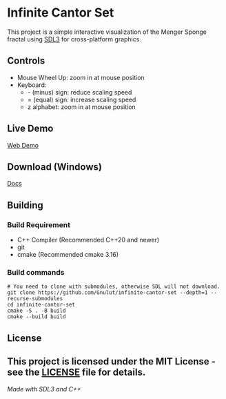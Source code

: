 # Infinite Cantor Set
This project is a simple interactive visualization of the Menger Sponge fractal using [SDL3](https://github.com/libsdl-org/SDL) for cross-platform graphics.

## Controls

- Mouse Wheel Up: zoom in at mouse position
- Keyboard:
    - \- (minus) sign: reduce scaling speed
    - = (equal) sign: increase scaling speed
    - z alphabet: zoom in at mouse position

## Live Demo

[Web Demo](https://gnulut.github.io/infinite-cantor-set/)

## Download (Windows)

[Docs](docs)

## Building
### Build Requirement
- C++ Compiler (Recommended C++20 and newer)
- git
- cmake (Recommended cmake 3.16)

### Build commands

```shell
# You need to clone with submodules, otherwise SDL will not download.
git clone https://github.com/Gnulut/infinite-cantor-set --depth=1 --recurse-submodules
cd infinite-cantor-set
cmake -S . -B build
cmake --build build
```

## License

This project is licensed under the MIT License - see the [LICENSE](LICENSE) file for details.
---

*Made with SDL3 and C++*